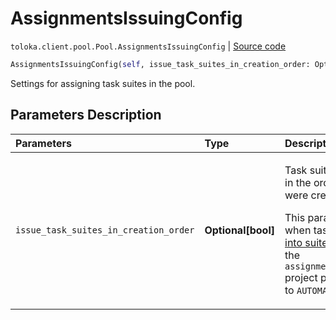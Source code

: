 # AssignmentsIssuingConfig
`toloka.client.pool.Pool.AssignmentsIssuingConfig` | [Source code](https://github.com/Toloka/toloka-kit/blob/v1.2.0.post1/src/client/pool/__init__.py#L115)

```python
AssignmentsIssuingConfig(self, issue_task_suites_in_creation_order: Optional[bool] = None)
```

Settings for assigning task suites in the pool.

## Parameters Description

| Parameters | Type | Description |
| :----------| :----| :-----------|
`issue_task_suites_in_creation_order`|**Optional\[bool\]**|<p>Task suites are assigned in the order in which they were created.</p> <p>This parameter is used when tasks are [grouped into suites](https://toloka.ai/docs/guide/distribute-tasks-by-pages) manually and the `assignments_issuing_type` project parameter is set to `AUTOMATED`.</p>
